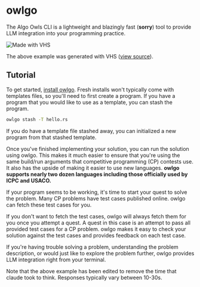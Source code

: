 # owlgo
The Algo Owls CLI is a lightweight and blazingly fast (**sorry**) tool to provide LLM integration into your programming practice.

![Made with VHS](https://vhs.charm.sh/vhs-ZhGiYcFiYr0DGpvbPJrZI.gif)

The above example was generated with VHS ([view source](https://github.com/charmbracelet/vhs)).

## Tutorial

To get started, [install owlgo](#installation). Fresh installs won't typically come with templates files, so you'll need to first create a program. If you have a program that you would like to use as a template, you can stash the program.

```sh
owlgo stash -T hello.rs
```

If you do have a template file stashed away, you can initialized a new program from that stashed template.

Once you've finished implementing your solution, you can run the solution using owlgo. This makes it much easier to ensure that you're using the same build/run arguments that competitive programming (CP) contests use. It also has the upside of making it easier to use new languages. **owlgo supports nearly two dozen languages including those officially used by ICPC and USACO.**

If your program seems to be working, it's time to start your quest to solve the problem. Many CP problems have test cases published online. owlgo can fetch these test cases for you.

If you don't want to fetch the test cases, owlgo will always fetch them for you once you attempt a quest. A quest in this case is an attempt to pass all provided test cases for a CP problem. owlgo makes it easy to check your solution against the test cases and provides feedback on each test case.

If you're having trouble solving a problem, understanding the problem description, or would just like to explore the problem further, owlgo provides LLM integration right from your terminal.

Note that the above example has been edited to remove the time that claude took to think. Responses typically vary between 10-30s.
